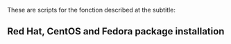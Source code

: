 These are scripts for the fonction described at the subtitle: 
## Red Hat, CentOS and Fedora package installation

